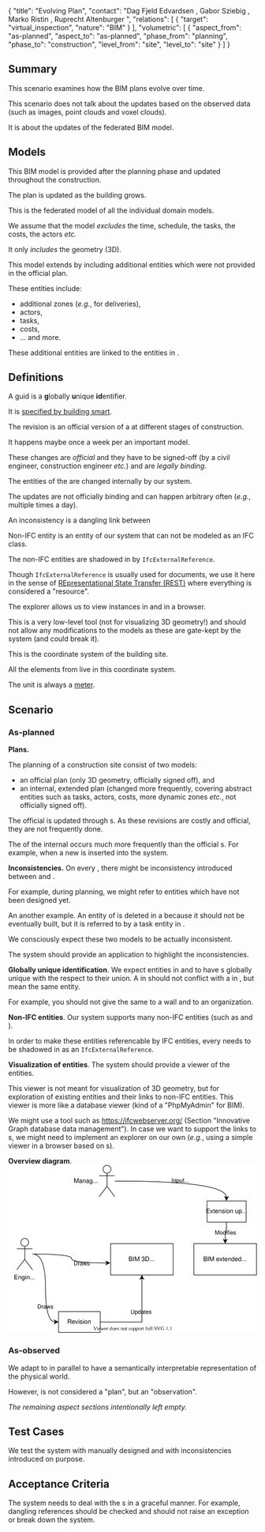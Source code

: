 <rasaeco-meta>
{
    "title": "Evolving Plan",
    "contact": "Dag Fjeld Edvardsen <dag.fjeld.edvardsen@catenda.no>, Gabor Sziebig <gabor.sziebig@sintef.no>, Marko Ristin <rist@zhaw.ch>, Ruprecht Altenburger <altb@zhaw.ch>",
    "relations": [
        { "target": "virtual_inspection", "nature": "BIM" }
    ],
    "volumetric": [
        {
            "aspect_from": "as-planned", "aspect_to": "as-planned",
            "phase_from": "planning", "phase_to": "construction",
            "level_from": "site", "level_to": "site"
        }
    ]
}
</rasaeco-meta>

## Summary

This scenario examines how the BIM plans evolve over time.

This scenario does not talk about the updates based on the observed data (such as images, point
clouds and voxel clouds).

It is about the updates of the federated BIM model.

## Models

<model name="bim3d">

<phase name="planning">This BIM model is provided after the planning phase</phase> and 
<phase name="construction">updated throughout the construction</phase>.

The plan is updated as the building grows.

This is the federated model of all the individual domain models.

We assume that the model *excludes* the time, schedule, the tasks, the costs, the actors *etc.*

It only *includes* the geometry (3D).

</model>

<model name="bim_extended">

This model extends <modelref name="bim3d" /> by including additional entities which
were not provided in the official plan.

These entities include:
* additional zones (*e.g.*, for deliveries),
* actors,
* tasks,
* costs,
* ... and more.

These additional entities are linked to the entities in <modelref name="bim3d" />.

</model>

## Definitions

<def name="guid">

A guid is a **g**lobally **u**nique **id**entifier.

It is [specified by building smart](https://technical.buildingsmart.org/resources/ifcimplementationguidance/ifc-guid/).

</def>

<def name="revision">

<phase name="construction">The revision is an official version of 
a <modelref name="bim3d" /> at different stages of construction.</phase>

It happens maybe once a week per an important model.

These changes are *official* and they have to be signed-off (by a civil engineer, construction
engineer *etc.*) and are *legally binding*.

</def>

<def name="extension_update">

The entities of the <modelref name="bim_extended" /> are changed internally by our system.

The updates are not officially binding and can happen arbitrary often (*e.g.*, multiple times a 
day).

</def>

<def name="inconsistency">

An inconsistency is a dangling link between  

</def>

<def name="non_ifc_entity">

Non-IFC entity is an entity of our system that can not be modeled as an IFC class.

The non-IFC entities are shadowed in <modelref name="bim_extended" /> by `IfcExternalReference`.

Though `IfcExternalReference` is usually used for documents, we use it here in the sense of
[REpresentational State Transfer (REST)](https://en.wikipedia.org/wiki/Representational_state_transfer)
where everything is considered a "resource".

</def>

<def name="explorer">

The explorer allows us to view instances in <modelref name="bim3d" /> and 
<modelref name="bim_extended" /> in a browser.

This is a very low-level tool (not for visualizing 3D geometry!) and 
should not allow any modifications to the models as these are gate-kept 
by the system (and could break it).

</def>

<def name="site_coordinate_system">

This is the coordinate system of the building site.

All the elements from <modelref name="bim3d" /> live in this coordinate system.

The unit is always a [meter](https://en.wikipedia.org/wiki/Metre).

</def>


## Scenario

### As-planned

**Plans.**

<level name="site">

The planning of a construction site consist of two models:
* an official plan <modelref name="bim3d" /> (only 3D geometry, officially signed off), and
* an internal, extended plan <modelref name="bim_extended" /> 
  (changed more frequently, covering abstract entities such as tasks, actors, costs, 
   more dynamic zones *etc.*, not officially signed off).

</level>

The official <modelref name="bim3d" /> is updated through <ref name="revision" />s.
As these revisions are costly and official, they are not frequently done.

The <ref name="extension_update" /> of the internal <modelref name="bim_extended" /> 
occurs much more frequently than the official <ref name="revision" />s. 
For example, when a new <ref name="logistics#delivery" /> is inserted into the system.

**Inconsistencies.** 
On every <ref name="revision" />, there might be inconsistency introduced between 
<modelref name="bim_extended" /> and <modelref name="bim3d" />.

<phase name="planning">For example, during planning, we might refer to entities which have not 
been designed yet</phase>.

<phase name="construction">An another example. An entity of <modelref name="bim3d" /> is 
deleted in a <ref name="revision" /> because it should not be eventually built, but it is 
referred to by a task entity in <modelref name="bim_extended" />.</phase> 

We consciously expect these two models to be actually inconsistent. 

The system should provide an application to highlight the inconsistencies.

**Globally unique identification**.
We expect entities in <modelref name="bim3d" /> and <modelref name="bim_extended" /> to have
<ref name="guid" />s globally unique with the respect to their union. 
A <ref name="guid" /> in <modelref name="bim_extended" /> should not conflict with a 
<ref name="guid" /> in <modelref name="bim3d" />, but mean the same entity.

For example, you should not give the same <ref name="guid" /> to a wall and to an organization. 

**Non-IFC entities**.
Our system supports many non-IFC entities (such as <ref name="risk_management#risk" /> and
<ref name="logistics#delivery_update" />).

In order to make these entities referencable by IFC entities, every <ref name="non_ifc_entity" />
needs to be shadowed in <modelref name="bim_extended" /> as an `IfcExternalReference`.

**Visualization of entities**.
The system should provide a viewer of the entities.

This viewer is not meant for visualization of 3D geometry, but for exploration of existing entities
and their links to non-IFC entities. This viewer is more like a database viewer 
(kind of a "PhpMyAdmin" for BIM).

We might use a tool such as https://ifcwebserver.org/ 
(Section "Innovative Graph database data management"). In case we want to support the links to
<ref name="non_ifc_entity" />s, we might need to implement an explorer on our own (*e.g.*, using
a simple viewer in a browser based on <ref name="unique_resource_identification#identifier" />s). 

**Overview diagram**.
<img src="diagram.svg" />

### As-observed

We adapt <modelref name="bim3d" /> to
<modelref name="digital_reconstruction#as-built" /> in parallel to have a semantically
interpretable representation of the physical world.

However, <modelref name="digital_reconstruction#as-built" /> is not considered a "plan",
but an "observation".

*The remaining aspect sections intentionally left empty.*

## Test Cases

<test name="inconsistent_model">

We test the system with manually designed <modelref name="bim3d" /> and
<modelref name="bim_extended" /> with inconsistencies introduced on purpose.

</test>

## Acceptance Criteria

<acceptance name="inconsistencies_dealt_with_gracefully">

The system needs to deal with the <ref name="inconsistency" />s in a graceful manner.
For example, dangling references should be checked and should not raise an exception or break
down the system.

</acceptance>
